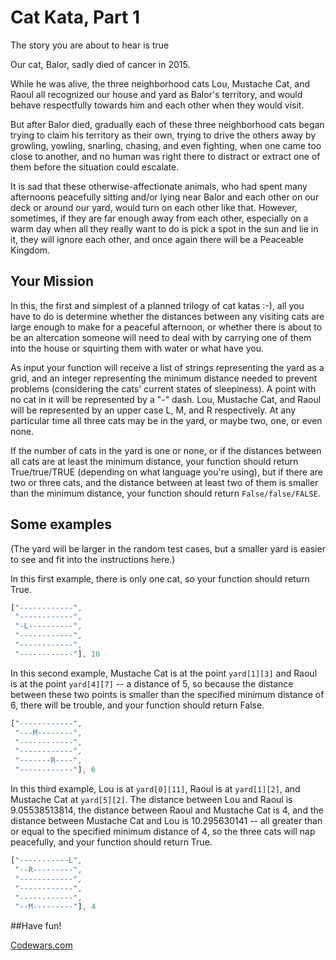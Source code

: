 # Cat Kata, Part 1

The story you are about to hear is true

Our cat, Balor, sadly died of cancer in 2015.

While he was alive, the three neighborhood cats Lou, Mustache Cat, and Raoul all recognized our house and yard as Balor's territory, and would behave respectfully towards him and each other when they would visit.

But after Balor died, gradually each of these three neighborhood cats began trying to claim his territory as their own, trying to drive the others away by growling, yowling, snarling, chasing, and even fighting, when one came too close to another, and no human was right there to distract or extract one of them before the situation could escalate.

It is sad that these otherwise-affectionate animals, who had spent many afternoons peacefully sitting and/or lying near Balor and each other on our deck or around our yard, would turn on each other like that. However, sometimes, if they are far enough away from each other, especially on a warm day when all they really want to do is pick a spot in the sun and lie in it, they will ignore each other, and once again there will be a Peaceable Kingdom.

## Your Mission

In this, the first and simplest of a planned trilogy of cat katas :-), all you have to do is determine whether the distances between any visiting cats are large enough to make for a peaceful afternoon, or whether there is about to be an altercation someone will need to deal with by carrying one of them into the house or squirting them with water or what have you.

As input your function will receive a list of strings representing the yard as a grid, and an integer representing the minimum distance needed to prevent problems (considering the cats' current states of sleepiness). A point with no cat in it will be represented by a "-" dash. Lou, Mustache Cat, and Raoul will be represented by an upper case L, M, and R respectively. At any particular time all three cats may be in the yard, or maybe two, one, or even none.

If the number of cats in the yard is one or none, or if the distances between all cats are at least the minimum distance, your function should return True/true/TRUE (depending on what language you're using), but if there are two or three cats, and the distance between at least two of them is smaller than the minimum distance, your function should return ```False/false/FALSE```.

## Some examples

(The yard will be larger in the random test cases, but a smaller yard is easier to see and fit into the instructions here.)

In this first example, there is only one cat, so your function should return True.
```js
["------------",
 "------------",
 "-L----------",
 "------------",
 "------------",
 "------------"], 10
 ```
In this second example, Mustache Cat is at the point ```yard[1][3]``` and Raoul is at the point ```yard[4][7]``` -- a distance of 5, so because the distance between these two points is smaller than the specified minimum distance of 6, there will be trouble, and your function should return False.
```js
["------------",
 "---M--------",
 "------------",
 "------------",
 "-------R----",
 "------------"], 6
 ```
In this third example, Lou is at ```yard[0][11]```, Raoul is at ```yard[1][2]```, and Mustache Cat at ```yard[5][2]```. The distance between Lou and Raoul is 9.05538513814, the distance between Raoul and Mustache Cat is 4, and the distance between Mustache Cat and Lou is 10.295630141 -- all greater than or equal to the specified minimum distance of 4, so the three cats will nap peacefully, and your function should return True.
```js
["-----------L",
 "--R---------",
 "------------",
 "------------",
 "------------",
 "--M---------"], 4
 ```
##Have fun!

[Codewars.com](https://www.codewars.com/kata/cat-kata-part-1)